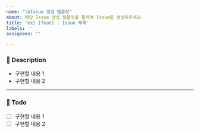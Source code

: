```yaml
---
name: "\bIssue 생성 템플릿"
about: 해당 Issue 생성 템플릿을 통하여 Issue를 생성해주세요.
title: 'ex) [feat] : Issue 제목'
labels: ''
assignees: ''

---
```


### 📝 Description

- 구현할 내용 1
- 구현할 내용 2

---

### 📝 Todo

- [ ] 구현할 내용 1
- [ ] 구현할 내용 2